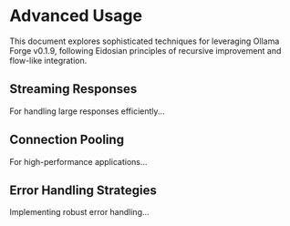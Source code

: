 <!-- :orphan: -->

# Advanced Usage

This document explores sophisticated techniques for leveraging Ollama Forge v0.1.9, following Eidosian principles of recursive improvement and flow-like integration.

## Streaming Responses

For handling large responses efficiently...

## Connection Pooling

For high-performance applications...

## Error Handling Strategies

Implementing robust error handling...